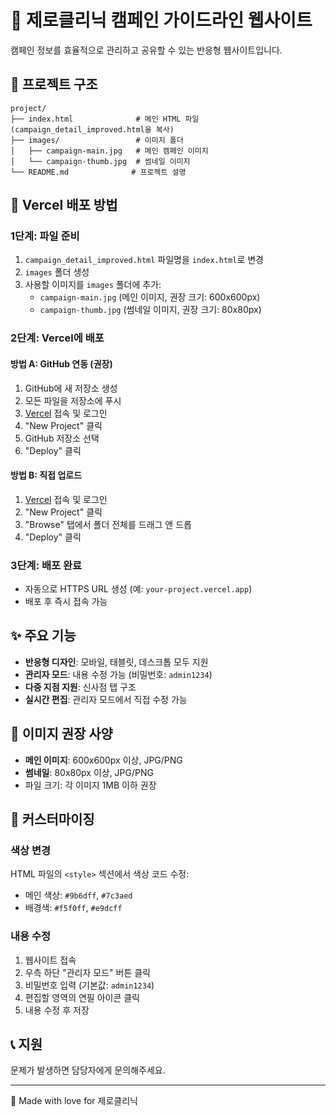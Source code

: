 # 🎯 제로클리닉 캠페인 가이드라인 웹사이트

캠페인 정보를 효율적으로 관리하고 공유할 수 있는 반응형 웹사이트입니다.

## 📁 프로젝트 구조

```
project/
├── index.html              # 메인 HTML 파일 (campaign_detail_improved.html을 복사)
├── images/                 # 이미지 폴더
│   ├── campaign-main.jpg   # 메인 캠페인 이미지
│   └── campaign-thumb.jpg  # 썸네일 이미지
└── README.md              # 프로젝트 설명
```

## 🚀 Vercel 배포 방법

### 1단계: 파일 준비
1. `campaign_detail_improved.html` 파일명을 `index.html`로 변경
2. `images` 폴더 생성
3. 사용할 이미지를 `images` 폴더에 추가:
   - `campaign-main.jpg` (메인 이미지, 권장 크기: 600x600px)
   - `campaign-thumb.jpg` (썸네일 이미지, 권장 크기: 80x80px)

### 2단계: Vercel에 배포

#### 방법 A: GitHub 연동 (권장)
1. GitHub에 새 저장소 생성
2. 모든 파일을 저장소에 푸시
3. [Vercel](https://vercel.com) 접속 및 로그인
4. "New Project" 클릭
5. GitHub 저장소 선택
6. "Deploy" 클릭

#### 방법 B: 직접 업로드
1. [Vercel](https://vercel.com) 접속 및 로그인
2. "New Project" 클릭
3. "Browse" 탭에서 폴더 전체를 드래그 앤 드롭
4. "Deploy" 클릭

### 3단계: 배포 완료
- 자동으로 HTTPS URL 생성 (예: `your-project.vercel.app`)
- 배포 후 즉시 접속 가능

## ✨ 주요 기능

- **반응형 디자인**: 모바일, 태블릿, 데스크톱 모두 지원
- **관리자 모드**: 내용 수정 가능 (비밀번호: `admin1234`)
- **다중 지점 지원**: 신사점 탭 구조
- **실시간 편집**: 관리자 모드에서 직접 수정 가능

## 🎨 이미지 권장 사양

- **메인 이미지**: 600x600px 이상, JPG/PNG
- **썸네일**: 80x80px 이상, JPG/PNG
- 파일 크기: 각 이미지 1MB 이하 권장

## 🔧 커스터마이징

### 색상 변경
HTML 파일의 `<style>` 섹션에서 색상 코드 수정:
- 메인 색상: `#9b6dff`, `#7c3aed`
- 배경색: `#f5f0ff`, `#e9dcff`

### 내용 수정
1. 웹사이트 접속
2. 우측 하단 "관리자 모드" 버튼 클릭
3. 비밀번호 입력 (기본값: `admin1234`)
4. 편집할 영역의 연필 아이콘 클릭
5. 내용 수정 후 저장

## 📞 지원

문제가 발생하면 담당자에게 문의해주세요.

---

💜 Made with love for 제로클리닉
